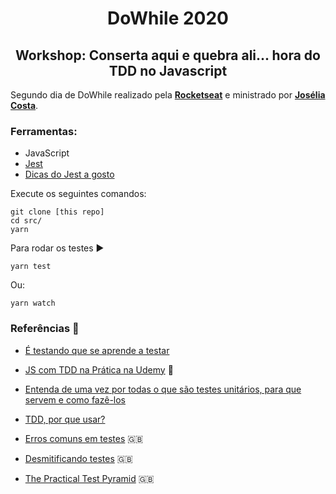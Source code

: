 <h1 align='center'>DoWhile 2020</h1>
<h2 align='center'>Workshop: Conserta aqui e quebra ali... hora do TDD no Javascript</h2>


Segundo dia de DoWhile realizado pela **[Rocketseat](https://github.com/rocketseat-education)** e ministrado por **[Josélia Costa](https://github.com/joselialcosta)**.

### Ferramentas:

- JavaScript
- [Jest](https://jestjs.io/en/)
- [Dicas do Jest a gosto](https://devhints.io/jest)


Execute os seguintes comandos:
```
git clone [this repo]
cd src/
yarn
```

Para rodar os testes :arrow_forward:
```
yarn test 
```
Ou:
```
yarn watch
```


### Referências 🚀

- [É testando que se aprende a testar](https://medium.com/@carlosmaniero/%C3%A9-testando-que-se-aprende-a-testar-19903d234cae)

- [JS com TDD na Prática na Udemy](https://willianjusten.com.br/js-com-tdd-na-pratica-na-udemy/) 💸

- [Entenda de uma vez por todas o que são testes unitários, para que servem e como fazê-los](https://medium.com/@dayvsonlima/entenda-de-uma-vez-por-todas-o-que-s%C3%A3o-testes-unit%C3%A1rios-para-que-servem-e-como-faz%C3%AA-los-2a6f645bab3)

- [TDD, por que usar?](https://tableless.com.br/tdd-por-que-usar)

- [Erros comuns em testes](https://kentcdodds.com/blog/common-testing-mistakes) 🇬🇧

- [Desmitificando testes](https://kentcdodds.com/blog/demystifying-testing) 🇬🇧

- [The Practical Test Pyramid](https://martinfowler.com/articles/practical-test-pyramid.html) 🇬🇧
